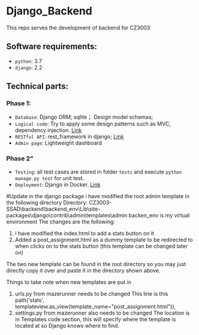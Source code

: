 # Django_Backend
 This repo serves the development of backend for CZ3003


## Software requirements:
* `python`: 3.7
* `django`: 2.2


## Technical parts:
### Phase 1:
* `Database`: Django ORM; sqlite； Design model schemas;
* `Logical code`: Try to apply some design patterns such as MVC, dependency injection.  [Link](https://subscription.packtpub.com/book/web_development/9781788831345/1/ch01lvl1sec13/what-is-a-pattern)
* `RESTful API`: rest_framework in django; [Link](https://www.django-rest-framework.org/tutorial/quickstart/)
* `Admin page`: Lightweight dashboard

### Phase 2"
* `Testing`:  all test cases are stored in folder `tests` and execute `python manage.py test` for unit test.
* `Deployment`: Django in Docker. [Link](https://docs.docker.com/compose/django/)

#Update in the django package
i have modified the root admin template in the following directory 
Directory: CZ3003-SSAD\backend\backend_env\Lib\site-packages\django\contrib\admin\templates\admin
backen_env is my virtual environment 
The changes are the following:

1. i have modified the index.html to add a stats button on it
2. Added a post_assignment.html as a dummy template to be redirected to when clicks on to the stats button (this template can be changed later on)

The two new template can be found in the root directory so you may just directly copy it over and paste it in the directory shown above.

Things to take note when new templates are put in
1. urls.py from mazerunner needs to be changed 
This line is this path('stats', templateview.as_view(template_name="post_assignment.html")),
2. settings.py from mazerunner also needs to be changed 
The location is in Templates code section, this will specify where the template is located at so Django knows where to find.




